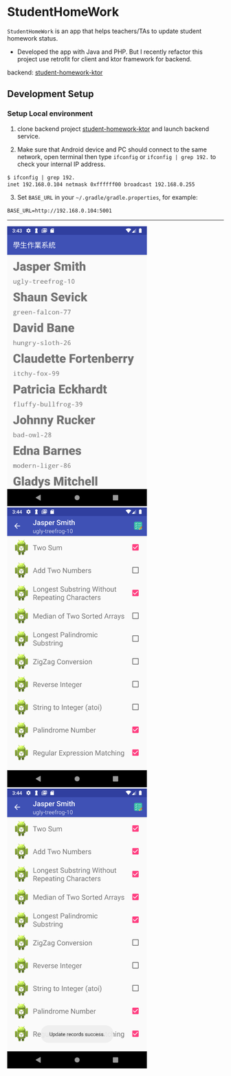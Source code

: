 # StudentHomeWork

`StudentHomeWork` is an app that helps teachers/TAs to update student homework status. 

* Developed the app with Java and PHP. But I recently refactor this project use retrofit for client and ktor framework for backend.

backend: [student-homework-ktor](https://github.com/tonyydl/student-homework-ktor)

## Development Setup

### Setup Local environment 

1. clone backend project [student-homework-ktor](https://github.com/tonyydl/student-homework-ktor) and launch backend service.

2. Make sure that Android device and PC should connect to the same network, open terminal then type `ifconfig` or `ifconfig | grep 192.` to check your internal IP address. 
```
$ ifconfig | grep 192.
inet 192.168.0.104 netmask 0xffffff00 broadcast 192.168.0.255
```

3. Set `BASE_URL` in your `~/.gradle/gradle.properties`, for example:
```
BASE_URL=http://192.168.0.104:5001
```

---

<img src="screenshots/student_page.png" height="650" />
<img src="screenshots/review_page.png" height="650" />
<img src="screenshots/review_page_update.png" height="650" />